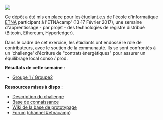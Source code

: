 ![](https://github.com/DAISEE/MasterCamp-ETNA/blob/master/docs/MasterCampETNA.png)

Ce dépôt a été mis en place pour les étudiant.e.s de l'école d'informatique [ETNA](http://www.etna.io/alternance/) participant à l'ETNAcamp' (13-17 Février 2017), une semaine d'apprentissage - par projet - des technologies de registre distribué (Bitcoin, Ethereum, Hyperledger). 

Dans le cadre de cet exercice, les étudiants ont endossé le rôle de contributeurs, avec le soutien de la communauté. Ils se sont confrontés à un 'challenge' d'écriture de "contrats énergétiques" pour assurer un équilibrage local conso / prod.

**Résultats de cette semaine** : 
- [Groupe 1 / Groupe2](https://github.com/DAISEE/ETNAcamp/blob/master/docs/ETNACamp_G1_G2.pdf)

**Ressources mises à dispo** : 
- [Description du challenge](https://frama.link/DAISEE-ETNA)
- [Base de connaissance](https://frama.link/DAISEE-knowledge)
- [Wiki de la base de prototypage](https://github.com/DAISEE/ETNAcamp/wiki)
- [Forum](https://daisee.org) ([channel #etnacamp](https://chat.daisee.org/channel/etnacamp))
